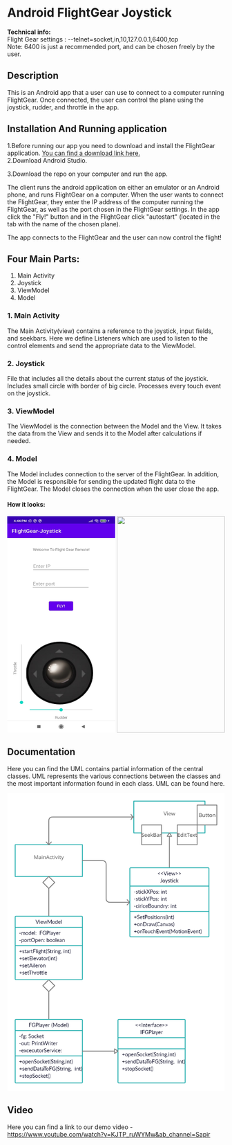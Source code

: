 # Android FlightGear Joystick

**Technical info:**  
Flight Gear settings : --telnet=socket,in,10,127.0.0.1,6400,tcp  
Note: 6400 is just a recommended port, and can be chosen freely by the user.

## Description
<!-- The client runs the android application on either an emulator or an Android phone, and runs FlightGear on a computer. When the user wants to connect the FlightGear, they enter the IP address of the computer running the FlightGear, as well as the port chosen in the FlightGear settings. In the app click the "Fly!" button and in the FlightGear click "autostart" (located in the tab with the name of the chosen plane).
The app connects to the FlightGear and the user can now control the flight using the joystick, rudder, and throttle. -->
This is an Android app that a user can use to connect to a computer running FlightGear. Once connected, the user can control the plane using the joystick, rudder, and throttle in the app.


## Installation And Running application
1.Before running our app you need to download and install the FlightGear application. [You can find a download link here.](https://www.flightgear.org/download/ "FlightGear Download")  
2.Download Android Studio.

3.Download the repo on your computer and run the app.


The client runs the android application on either an emulator or an Android phone, and runs FlightGear on a computer. When the user wants to connect the FlightGear, they enter the IP address of the computer running the FlightGear, as well as the port chosen in the FlightGear settings. In the app click the "Fly!" button and in the FlightGear click "autostart" (located in the tab with the name of the chosen plane).
<!-- The app connects to the FlightGear and the user can now control the flight using the joystick, rudder, and throttle. -->
The app connects to the FlightGear and the user can now control the flight!
<!-- For more information about FlightGear, you can find here
Android Studio
Flight Gear -->

## Four Main Parts:
1. Main Activity  
2. Joystick  
3. ViewModel  
4. Model  

### 1. Main Activity
The Main Activity(view) contains a reference to the joystick, input fields, and seekbars.
Here we define Listeners which are used to listen to the control elements and send the appropriate data to the ViewModel.

### 2. Joystick
File that includes all the details about the current status of the joystick.
Includes small circle with border of big circle.
Processes every touch event on the joystick.

### 3. ViewModel
The ViewModel is the connection between the Model and the View.
It takes the data from the View and sends it to the Model after calculations if needed.

### 4. Model
The Model includes connection to the server of the FlightGear.
In addition, the Model is responsible for sending the updated flight data to the FlightGear.
The Model closes the connection when the user close the app.





#### How it looks:
<img src="https://github.com/ArielDrellich/Android-FlightGear-Joystick/blob/master/Images/1.jpeg" width="250" height="500">

<img src="https://github.com/ArielDrellich/Android-FlightGear-Joystick/blob/master/Images/2.jpeg" width="250" height="500">


## Documentation
Here you can find the UML contains partial information of the central classes. UML represents the various connections between the classes and the most important information found in each class. UML can be found here.

![image](https://github.com/ArielDrellich/Android-FlightGear-Joystick/blob/master/UML.png)

## Video
Here you can find a link to our demo video - https://www.youtube.com/watch?v=KJTP_ruWYMw&ab_channel=Sapir
